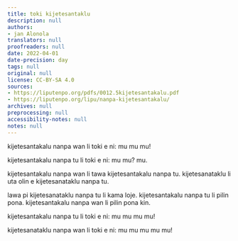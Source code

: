 ```yaml
---
title: toki kijetesantaklu
description: null
authors:
- jan Alonola
translators: null
proofreaders: null
date: 2022-04-01
date-precision: day
tags: null
original: null
license: CC-BY-SA 4.0
sources:
- https://liputenpo.org/pdfs/0012.5kijetesantakalu.pdf
- https://liputenpo.org/lipu/nanpa-kijetesantakalu/
archives: null
preprocessing: null
accessibility-notes: null
notes: null
---
```


kijetesantakalu nanpa wan li toki e ni: mu mu mu!

kijetesantakalu nanpa tu li toki e ni: mu mu? mu.

kijetesantakalu nanpa wan li tawa kijetesantakalu nanpa tu. kijetesanataklu li uta olin e kijetesanataklu nanpa tu.

lawa pi kijetesanataklu nanpa tu li kama loje. kijetesantakalu nanpa tu li pilin pona. kijetesantakalu nanpa wan li pilin pona kin.

kijetesantakalu nanpa tu li toki e ni: mu mu mu mu!

kijetesanataklu nanpa wan li toki e ni: mu mu mu mu mu!